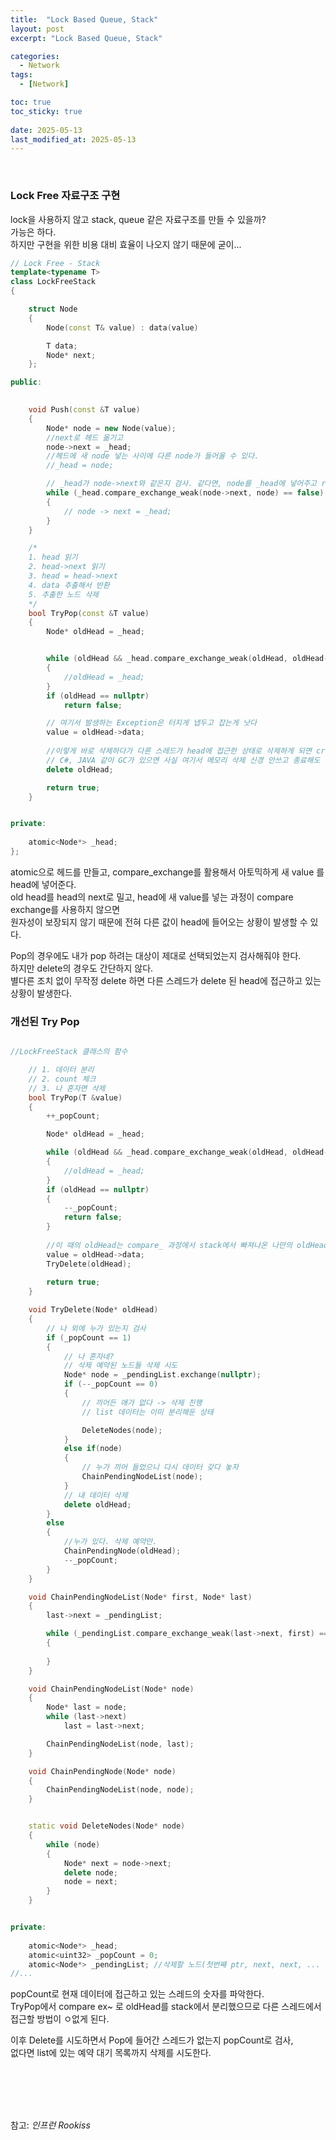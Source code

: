 ```yaml
---
title:  "Lock Based Queue, Stack"
layout: post
excerpt: "Lock Based Queue, Stack"

categories:
  - Network
tags:
  - [Network]

toc: true
toc_sticky: true
 
date: 2025-05-13
last_modified_at: 2025-05-13
---
```


<br>

### Lock Free 자료구조 구현

lock을 사용하지 않고 stack, queue 같은 자료구조를 만들 수 있을까?  
가능은 하다.  
하지만 구현을 위한 비용 대비 효율이 나오지 않기 때문에 굳이...  


```cpp
// Lock Free - Stack 
template<typename T>
class LockFreeStack
{

	struct Node
	{
		Node(const T& value) : data(value)

		T data;
		Node* next;
	};

public:
	

	void Push(const &T value)
	{
		Node* node = new Node(value);
		//next로 헤드 옮기고
		node->next = _head;
		//헤드에 새 node 넣는 사이에 다른 node가 들어올 수 있다.
		//_head = node;

		// _head가 node->next와 같은지 검사. 같다면, node를 _head에 넣어주고 return true. => 이걸 atmoic하게 해주는게 compare_exchange~
		while (_head.compare_exchange_weak(node->next, node) == false)
		{
			// node -> next = _head;
		}
	}

	/*
	1. head 읽기
	2. head->next 읽기
	3. head = head->next
	4. data 추출해서 반환
	5. 추출한 노드 삭제
	*/
	bool TryPop(const &T value)
	{
		Node* oldHead = _head;


		while (oldHead && _head.compare_exchange_weak(oldHead, oldHead->next) == false)
		{
			//oldHead = _head;
		}
		if (oldHead == nullptr) 
			return false;

		// 여기서 발생하는 Exception은 터지게 냅두고 잡는게 낫다
		value = oldHead->data;
		
		//이렇게 바로 삭제하다가 다른 스레드가 head에 접근한 상태로 삭제하게 되면 crash
		// C#, JAVA 같이 GC가 있으면 사실 여기서 메모리 삭제 신경 안쓰고 종료해도 됨. 
		delete oldHead;

		return true;
	}


private:
	
	atomic<Node*> _head;
};
```
atomic으로 헤드를 만들고, compare_exchange를 활용해서 아토믹하게 새 value 를 head에 넣어준다.  
old head를 head의 next로 밀고, head에 새 value를 넣는 과정이 compare exchange를 사용하지 않으면  
원자성이 보장되지 않기 때문에 전혀 다른 값이 head에 들어오는 상황이 발생할 수 있다.  

Pop의 경우에도 내가 pop 하려는 대상이 제대로 선택되었는지 검사해줘야 한다.  
하지만 delete의 경우도 간단하지 않다.  
별다른 조치 없이 무작정 delete 하면 다른 스레드가 delete 된 head에 접근하고 있는 상황이 발생한다.  


### 개선된 Try Pop

```cpp

//LockFreeStack 클래스의 함수

	// 1. 데이터 분리
	// 2. count 체크 
	// 3. 나 혼자면 삭제
	bool TryPop(T &value)
	{
		++_popCount;

		Node* oldHead = _head;

		while (oldHead && _head.compare_exchange_weak(oldHead, oldHead->next) == false)
		{
			//oldHead = _head;
		}
		if (oldHead == nullptr)
		{
			--_popCount;
			return false;
		}
			
		//이 때의 oldHead는 compare_ 과정에서 stack에서 빠져나온 나만의 oldHead
		value = oldHead->data;
		TryDelete(oldHead);
		
		return true;
	}

	void TryDelete(Node* oldHead)
	{
		// 나 외에 누가 있는지 검사  
		if (_popCount == 1)
		{
			// 나 혼자네?
			// 삭제 예약된 노드들 삭제 시도
			Node* node = _pendingList.exchange(nullptr);
			if (--_popCount == 0)
			{
				// 끼어든 애가 없다 -> 삭제 진행 
				// list 데이터는 이미 분리해둔 상태 

				DeleteNodes(node);
			}
			else if(node)
			{
				// 누가 끼어 들었으니 다시 데이터 갖다 놓자 
				ChainPendingNodeList(node);
			}
			// 내 데이터 삭제 
			delete oldHead;
		}
		else 
		{
			//누가 있다. 삭제 예약만. 
			ChainPendingNode(oldHead);
			--_popCount;
		}
	}

	void ChainPendingNodeList(Node* first, Node* last)
	{
		last->next = _pendingList;

		while (_pendingList.compare_exchange_weak(last->next, first) == false)
		{
			
		}
	}

	void ChainPendingNodeList(Node* node)
	{
		Node* last = node;
		while (last->next)
			last = last->next;

		ChainPendingNodeList(node, last);
	}

	void ChainPendingNode(Node* node)
	{
		ChainPendingNodeList(node, node);
	}


	static void DeleteNodes(Node* node)
	{
		while (node)
		{
			Node* next = node->next;
			delete node;
			node = next;
		}
	}


private:
	
	atomic<Node*> _head;
	atomic<uint32> _popCount = 0;
	atomic<Node*> _pendingList; //삭제할 노드(첫번째 ptr, next, next, ... )
//...
```

popCount로 현재 데이터에 접근하고 있는 스레드의 숫자를 파악한다.  
TryPop에서 compare ex~ 로 oldHead를 stack에서 분리했으므로 다른 스레드에서 접근할 방법이 ㅇ없게 된다.   

이후 Delete를 시도하면서 Pop에 들어간 스레드가 없는지 popCount로 검사,  
없다면 list에 있는 예약 대기 목록까지 삭제를 시도한다.  

<br>
<br>
<br>
<br>

참고: _인프런 Rookiss_